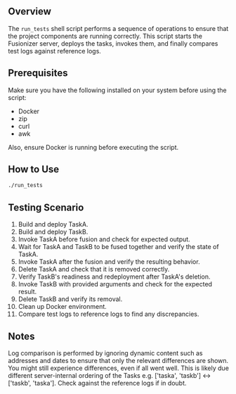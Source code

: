 ## Overview

The `run_tests` shell script performs a sequence of operations to ensure that
the project components are running correctly. This script starts the Fusionizer
server, deploys the tasks, invokes them, and finally compares test logs against
reference logs.

## Prerequisites

Make sure you have the following installed on your system before using the script:
- Docker
- zip
- curl
- awk

Also, ensure Docker is running before executing the script.

## How to Use

```bash
./run_tests
```

## Testing Scenario

1. Build and deploy TaskA.
2. Build and deploy TaskB.
3. Invoke TaskA before fusion and check for expected output.
4. Wait for TaskA and TaskB to be fused together and verify the state of TaskA.
5. Invoke TaskA after the fusion and verify the resulting behavior.
6. Delete TaskA and check that it is removed correctly.
7. Verify TaskB's readiness and redeployment after TaskA's deletion.
8. Invoke TaskB with provided arguments and check for the expected result.
9. Delete TaskB and verify its removal.
10. Clean up Docker environment.
11. Compare test logs to reference logs to find any discrepancies.

## Notes

Log comparison is performed by ignoring dynamic content such as addresses and
dates to ensure that only the relevant differences are shown. You might still
experience differences, even if all went well. This is likely due different
server-internal ordering of the Tasks e.g. ['taska', 'taskb'] <-> ['taskb',
'taska']. Check against the reference logs if in doubt.